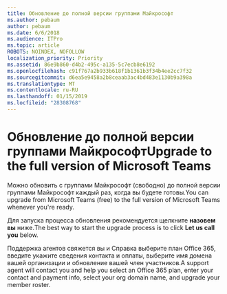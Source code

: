 ```yaml
---
title: Обновление до полной версии группами Майкрософт
ms.author: pebaum
author: pebaum
ms.date: 6/6/2018
ms.audience: ITPro
ms.topic: article
ROBOTS: NOINDEX, NOFOLLOW
localization_priority: Priority
ms.assetid: 86e9b860-d4b2-495c-a135-5c7ecb8e6192
ms.openlocfilehash: c91f767a2b933b618f1b1361b3f34b4ee2cc7f32
ms.sourcegitcommit: d6ea5e9458a2b8ceaab3ac4bd483e1130b9a398a
ms.translationtype: MT
ms.contentlocale: ru-RU
ms.lasthandoff: 01/15/2019
ms.locfileid: "28308768"
---
```

# <a name="upgrade-to-the-full-version-of-microsoft-teams"></a><span data-ttu-id="bfb1b-102">Обновление до полной версии группами Майкрософт</span><span class="sxs-lookup"><span data-stu-id="bfb1b-102">Upgrade to the full version of Microsoft Teams</span></span>

<span data-ttu-id="bfb1b-103">Можно обновить с группами Майкрософт (свободно) до полной версии группами Майкрософт каждый раз, когда вы будете готовы.</span><span class="sxs-lookup"><span data-stu-id="bfb1b-103">You can upgrade from Microsoft Teams (free) to the full version of Microsoft Teams whenever you're ready.</span></span>
  
<span data-ttu-id="bfb1b-104">Для запуска процесса обновления рекомендуется щелкните **назовем вы** ниже.</span><span class="sxs-lookup"><span data-stu-id="bfb1b-104">The best way to start the upgrade process is to click **Let us call you** below.</span></span> 
  
<span data-ttu-id="bfb1b-105">Поддержка агентов свяжется вы и Справка выберите план Office 365, введите укажите сведения контакта и оплаты, выберите имя домена вашей организации и обновление вашей член участников.</span><span class="sxs-lookup"><span data-stu-id="bfb1b-105">A support agent will contact you and help you select an Office 365 plan, enter your contact and payment info, select your org domain name, and upgrade your member roster.</span></span>
  

